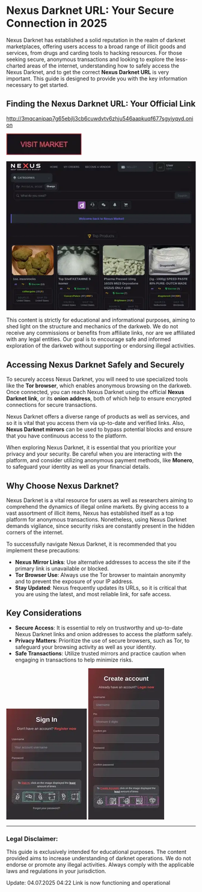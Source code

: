 # Nexus Darknet URL: Your Secure Connection in 2025

Nexus Darknet has established a solid reputation in the realm of darknet marketplaces, offering users access to a broad range of illicit goods and services, from drugs and carding tools to hacking resources. For those seeking secure, anonymous transactions and looking to explore the less-charted areas of the internet, understanding how to safely access the Nexus Darknet, and to get the correct **Nexus Darknet URL** is very important. This guide is designed to provide you with the key information necessary to get started.

## Finding the Nexus Darknet URL: Your Official Link

http://3mqcanipap7g65ebjlj3cb6cuwdvtv6zhju546aapkuqf677sgyiyqyd.onion

[<img src="/resources/border.webp" width="200">](http://3mqcanipap7g65ebjlj3cb6cuwdvtv6zhju546aapkuqf677sgyiyqyd.onion)

<a href="http://3mqcanipap7g65ebjlj3cb6cuwdvtv6zhju546aapkuqf677sgyiyqyd.onion"><img src="/resources/short.webp" alt="image" style="max-width: 100%;"></a>

This content is strictly for educational and informational purposes, aiming to shed light on the structure and mechanics of the darkweb. We do not receive any commissions or benefits from affiliate links, nor are we affiliated with any legal entities. Our goal is to encourage safe and informed exploration of the darkweb without supporting or endorsing illegal activities.

## Accessing Nexus Darknet Safely and Securely

To securely access Nexus Darknet, you will need to use specialized tools like the **Tor browser**, which enables anonymous browsing on the darkweb. Once connected, you can reach Nexus Darknet using the official **Nexus Darknet link**, or its **onion address**, both of which help to ensure encrypted connections for secure transactions.

Nexus Darknet offers a diverse range of products as well as services, and so it is vital that you access them via up-to-date and verified links. Also, **Nexus Darknet mirrors** can be used to bypass potential blocks and ensure that you have continuous access to the platform.

When exploring Nexus Darknet, it is essential that you prioritize your privacy and your security. Be careful when you are interacting with the platform, and consider utilizing anonymous payment methods, like **Monero**, to safeguard your identity as well as your financial details.

## Why Choose Nexus Darknet?

Nexus Darknet is a vital resource for users as well as researchers aiming to comprehend the dynamics of illegal online markets. By giving access to a vast assortment of illicit items, Nexus has established itself as a top platform for anonymous transactions. Nonetheless, using Nexus Darknet demands vigilance, since security risks are constantly present in the hidden corners of the internet.

To successfully navigate Nexus Darknet, it is recommended that you implement these precautions:

-   **Nexus Mirror Links**: Use alternative addresses to access the site if the primary link is unavailable or blocked.
-   **Tor Browser Use**: Always use the Tor browser to maintain anonymity and to prevent the exposure of your IP address.
-   **Stay Updated**: Nexus frequently updates its URLs, so it is critical that you are using the latest, and most reliable link, for safe access.

## Key Considerations

-   **Secure Access**: It is essential to rely on trustworthy and up-to-date Nexus Darknet links and onion addresses to access the platform safely.
-   **Privacy Matters**: Prioritize the use of secure browsers, such as Tor, to safeguard your browsing activity as well as your identity.
-   **Safe Transactions**: Utilize trusted mirrors and practice caution when engaging in transactions to help minimize risks.

<a href="http://3mqcanipap7g65ebjlj3cb6cuwdvtv6zhju546aapkuqf677sgyiyqyd.onion"><img src="/resources/alert.webp" alt="image" style="max-width: 100%;"></a>
<a href="http://3mqcanipap7g65ebjlj3cb6cuwdvtv6zhju546aapkuqf677sgyiyqyd.onion"><img src="/resources/near.webp" alt="image" style="max-width: 100%;"></a>

---

### Legal Disclaimer:

This guide is exclusively intended for educational purposes. The content provided aims to increase understanding of darknet operations. We do not endorse or promote any illegal activities. Always comply with the applicable laws and regulations in your jurisdiction.



Update:  04.07.2025 04:22 Link is now functioning and operational